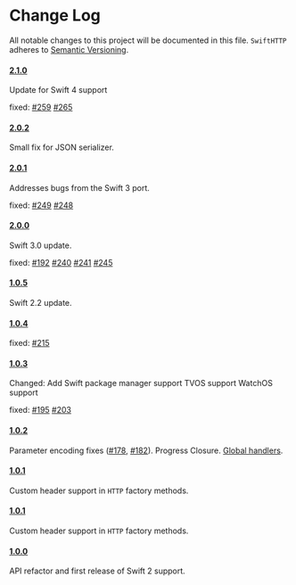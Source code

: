 # Change Log
All notable changes to this project will be documented in this file.
`SwiftHTTP` adheres to [Semantic Versioning](http://semver.org/).

#### [2.1.0](https://github.com/daltoniam/SwiftHTTP/tree/2.1.0)

Update for Swift 4 support

fixed:
[#259](https://github.com/daltoniam/SwiftHTTP/issues/259)
[#265](https://github.com/daltoniam/SwiftHTTP/issues/265)

#### [2.0.2](https://github.com/daltoniam/SwiftHTTP/tree/2.0.2)

Small fix for JSON serializer.

#### [2.0.1](https://github.com/daltoniam/SwiftHTTP/tree/2.0.1)

Addresses bugs from the Swift 3 port.

fixed:
[#249](https://github.com/daltoniam/SwiftHTTP/issues/249)
[#248](https://github.com/daltoniam/SwiftHTTP/issues/248)

#### [2.0.0](https://github.com/daltoniam/SwiftHTTP/tree/2.0.0)

Swift 3.0 update.

fixed:
[#192](https://github.com/daltoniam/SwiftHTTP/issues/192)
[#240](https://github.com/daltoniam/SwiftHTTP/issues/240)
[#241](https://github.com/daltoniam/SwiftHTTP/issues/241)
[#245](https://github.com/daltoniam/SwiftHTTP/issues/245)

#### [1.0.5](https://github.com/daltoniam/SwiftHTTP/tree/1.0.5)

Swift 2.2 update.

#### [1.0.4](https://github.com/daltoniam/SwiftHTTP/tree/1.0.4)

fixed:
[#215](https://github.com/daltoniam/SwiftHTTP/issues/215)

#### [1.0.3](https://github.com/daltoniam/SwiftHTTP/tree/1.0.3)

Changed:
Add Swift package manager support
TVOS support
WatchOS support

fixed:
[#195](https://github.com/daltoniam/SwiftHTTP/issues/195)
[#203](https://github.com/daltoniam/SwiftHTTP/issues/203)

#### [1.0.2](https://github.com/daltoniam/SwiftHTTP/tree/1.0.2)

Parameter encoding fixes ([#178](https://github.com/daltoniam/SwiftHTTP/issues/178), [#182](https://github.com/daltoniam/SwiftHTTP/issues/182)).
Progress Closure.
[Global handlers](https://github.com/daltoniam/SwiftHTTP#global-handlers).

#### [1.0.1](https://github.com/daltoniam/SwiftHTTP/tree/1.0.1)

Custom header support in `HTTP` factory methods.

#### [1.0.1](https://github.com/daltoniam/SwiftHTTP/tree/1.0.1)

Custom header support in `HTTP` factory methods.

#### [1.0.0](https://github.com/daltoniam/SwiftHTTP/tree/1.0.0)

API refactor and first release of Swift 2 support.
